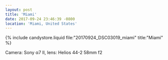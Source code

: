 ```yaml
---
layout: post
title: 'Miami'
date: 2017-09-24 23:46:39 -0800
location: 'Miami, United States'
---
```


{% include candystore.liquid file:"20170924_DSC03019_miami" title:"Miami" %}

Camera: Sony α7 II, lens: Helios 44-2 58mm f2
